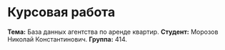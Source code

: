 # Курсовая работа

**Тема:** База данных агентства по аренде квартир.
**Студент:** Морозов Николай Константинович.
**Группа:** 414.

